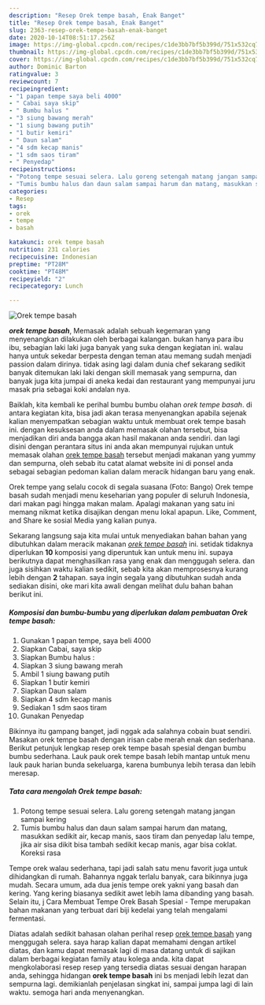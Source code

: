 ```yaml
---
description: "Resep Orek tempe basah, Enak Banget"
title: "Resep Orek tempe basah, Enak Banget"
slug: 2363-resep-orek-tempe-basah-enak-banget
date: 2020-10-14T08:51:17.256Z
image: https://img-global.cpcdn.com/recipes/c1de3bb7bf5b399d/751x532cq70/orek-tempe-basah-foto-resep-utama.jpg
thumbnail: https://img-global.cpcdn.com/recipes/c1de3bb7bf5b399d/751x532cq70/orek-tempe-basah-foto-resep-utama.jpg
cover: https://img-global.cpcdn.com/recipes/c1de3bb7bf5b399d/751x532cq70/orek-tempe-basah-foto-resep-utama.jpg
author: Dominic Barton
ratingvalue: 3
reviewcount: 7
recipeingredient:
- "1 papan tempe saya beli 4000"
- " Cabai saya skip"
- " Bumbu halus "
- "3 siung bawang merah"
- "1 siung bawang putih"
- "1 butir kemiri"
- " Daun salam"
- "4 sdm kecap manis"
- "1 sdm saos tiram"
- " Penyedap"
recipeinstructions:
- "Potong tempe sesuai selera. Lalu goreng setengah matang jangan sampai kering"
- "Tumis bumbu halus dan daun salam sampai harum dan matang, masukkan sedikit air, kecap manis, saos tiram dan penyedap lalu tempe, jika air sisa dikit bisa tambah sedikit kecap manis, agar bisa coklat. Koreksi rasa"
categories:
- Resep
tags:
- orek
- tempe
- basah

katakunci: orek tempe basah 
nutrition: 231 calories
recipecuisine: Indonesian
preptime: "PT28M"
cooktime: "PT48M"
recipeyield: "2"
recipecategory: Lunch

---
```



![Orek tempe basah](https://img-global.cpcdn.com/recipes/c1de3bb7bf5b399d/751x532cq70/orek-tempe-basah-foto-resep-utama.jpg)

<b><i>orek tempe basah</i></b>, Memasak adalah sebuah kegemaran yang menyenangkan dilakukan oleh berbagai kalangan. bukan hanya para ibu ibu, sebagian laki laki juga banyak yang suka dengan kegiatan ini. walau hanya untuk sekedar berpesta dengan teman atau memang sudah menjadi passion dalam dirinya. tidak asing lagi dalam dunia chef sekarang sedikit banyak ditemukan laki laki dengan skill memasak yang sempurna, dan banyak juga kita jumpai di aneka kedai dan restaurant yang mempunyai juru masak pria sebagai koki andalan nya.

Baiklah, kita kembali ke perihal bumbu bumbu olahan <i>orek tempe basah</i>. di antara kegiatan kita, bisa jadi akan terasa menyenangkan apabila sejenak kalian menyempatkan sebagian waktu untuk membuat orek tempe basah ini. dengan kesuksesan anda dalam memasak olahan tersebut, bisa menjadikan diri anda bangga akan hasil makanan anda sendiri. dan lagi disini dengan perantara situs ini anda akan mempunyai rujukan untuk memasak olahan <u>orek tempe basah</u> tersebut menjadi makanan yang yummy dan sempurna, oleh sebab itu catat alamat website ini di ponsel anda sebagai sebagian pedoman kalian dalam meracik hidangan baru yang enak.

Orek tempe yang selalu cocok di segala suasana (Foto: Bango) Orek tempe basah sudah menjadi menu keseharian yang populer di seluruh Indonesia, dari makan pagi hingga makan malam. Apalagi makanan yang satu ini memang nikmat ketika disajikan dengan menu lokal apapun. Like, Comment, and Share ke sosial Media yang kalian punya.


Sekarang langsung saja kita mulai untuk menyediakan bahan bahan yang dibutuhkan dalam meracik makanan <u><i>orek tempe basah</i></u> ini. setidak tidaknya diperlukan <b>10</b> komposisi yang diperuntuk kan untuk menu ini. supaya berikutnya dapat menghasilkan rasa yang enak dan menggugah selera. dan juga sisihkan waktu kalian sedikit, sebab kita akan memprosesnya kurang lebih dengan <b>2</b> tahapan. saya ingin segala yang dibutuhkan sudah anda sediakan disini, oke mari kita awali dengan melihat dulu bahan bahan berikut ini.

<!--inarticleads1-->

##### Komposisi dan bumbu-bumbu yang diperlukan dalam pembuatan Orek tempe basah:

1. Gunakan 1 papan tempe, saya beli 4000
1. Siapkan  Cabai, saya skip
1. Siapkan  Bumbu halus :
1. Siapkan 3 siung bawang merah
1. Ambil 1 siung bawang putih
1. Siapkan 1 butir kemiri
1. Siapkan  Daun salam
1. Siapkan 4 sdm kecap manis
1. Sediakan 1 sdm saos tiram
1. Gunakan  Penyedap


Bikinnya itu gampang banget, jadi nggak ada salahnya cobain buat sendiri. Masakan orek tempe basah dengan irisan cabe merah enak dan sederhana. Berikut petunjuk lengkap resep orek tempe basah spesial dengan bumbu bumbu sederhana. Lauk pauk orek tempe basah lebih mantap untuk menu lauk pauk harian bunda sekeluarga, karena bumbunya lebih terasa dan lebih meresap. 

<!--inarticleads2-->

##### Tata cara mengolah Orek tempe basah:

1. Potong tempe sesuai selera. Lalu goreng setengah matang jangan sampai kering
1. Tumis bumbu halus dan daun salam sampai harum dan matang, masukkan sedikit air, kecap manis, saos tiram dan penyedap lalu tempe, jika air sisa dikit bisa tambah sedikit kecap manis, agar bisa coklat. Koreksi rasa


Tempe orek walau sederhana, tapi jadi salah satu menu favorit juga untuk dihidangkan di rumah. Bahannya nggak terlalu banyak, cara bikinnya juga mudah. Secara umum, ada dua jenis tempe orek yakni yang basah dan kering. Yang kering biasanya sedikit awet lebih lama dibanding yang basah. Selain itu, j Cara Membuat Tempe Orek Basah Spesial - Tempe merupakan bahan makanan yang terbuat dari biji kedelai yang telah mengalami fermentasi. 

Diatas adalah sedikit bahasan olahan perihal resep <u>orek tempe basah</u> yang menggugah selera. saya harap kalian dapat memahami dengan artikel diatas, dan kamu dapat memasak lagi di masa datang untuk di sajikan dalam berbagai kegiatan family atau kolega anda. kita dapat mengkolaborasi resep resep yang tersedia diatas sesuai dengan harapan anda, sehingga hidangan <b>orek tempe basah</b> ini bs menjadi lebih lezat dan sempurna lagi. demikianlah penjelasan singkat ini, sampai jumpa lagi di lain waktu. semoga hari anda menyenangkan.
